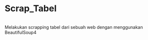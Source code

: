 # Scrap_Tabel
<br>
Melakukan scrapping tabel dari sebuah web dengan menggunakan BeautifulSoup4
</br>
